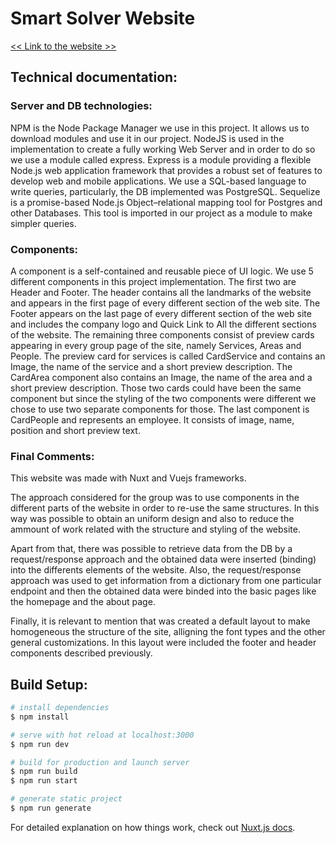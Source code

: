 # Smart Solver Website

[<< Link to the website >>](https://smartsolver.herokuapp.com)

## Technical documentation:

### Server and DB technologies:

NPM is the Node Package Manager we use in this project. It allows us to download modules and use it in our project.
NodeJS is used in the implementation to create a fully working Web Server and in order to do so we use a module called express.
Express is a module providing a flexible Node.js web application framework that provides a robust set of features to develop web and mobile applications.
We use a SQL-based language to write queries, particularly, the DB implemented was PostgreSQL. Sequelize is a promise-based Node.js Object–relational mapping tool
for Postgres and other Databases. This tool is imported in our project as a module to make simpler queries.

### Components:

A component is a self-contained and reusable piece of UI logic. We use 5 different components in this project implementation. The first two are Header and Footer. The header contains all the landmarks of the website and appears in the first page of every different section of the web site. The Footer appears on the last page of every different section of the web site and includes the company logo and Quick Link to All the different sections of the website.
The remaining three components consist of preview cards appearing in every group page of the site, namely Services, Areas and People. The preview card for services is called CardService and contains an Image, the name of the service and a short preview description. The CardArea component also contains an Image, the name of the area and a short preview description. Those two cards could have been the same component but since the styling of the two components were different we chose to use two separate components for those. The last component is CardPeople and represents an employee. It consists of image, name, position and short preview text.

### Final Comments:

This website was made with Nuxt and Vuejs frameworks.

The approach considered for the group was to use components in the different parts of the website in order to re-use the same structures. In this way was possible to obtain an uniform design and also to reduce the ammount of work related with the structure and styling of the website.

Apart from that, there was possible to retrieve data from the DB by a request/response approach and the obtained data were inserted (binding) into the differents elements of the website. Also, the request/response approach was used to get information from a dictionary from one particular endpoint and then the obtained data were binded into the basic pages like the homepage and the about page.

Finally, it is relevant to mention that was created a default layout to make homogeneous the structure of the site, alligning the font types and the other general customizations. In this layout were included the footer and header components described previously.

## Build Setup:

```bash
# install dependencies
$ npm install

# serve with hot reload at localhost:3000
$ npm run dev

# build for production and launch server
$ npm run build
$ npm run start

# generate static project
$ npm run generate
```

For detailed explanation on how things work, check out [Nuxt.js docs](https://nuxtjs.org).
